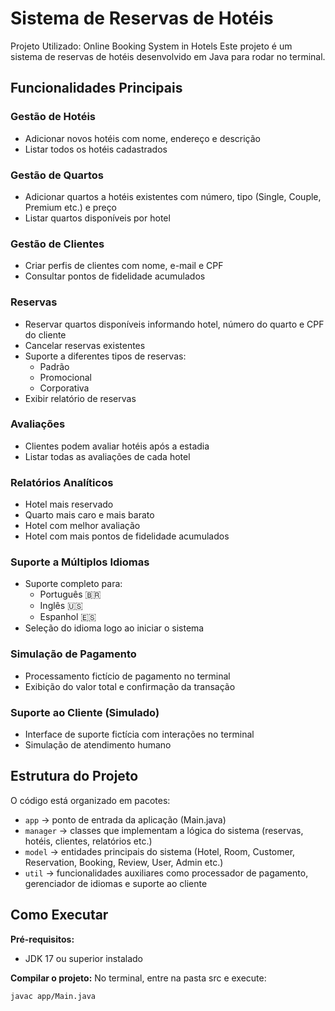 # Sistema de Reservas de Hotéis

Projeto Utilizado: Online Booking System in Hotels
Este projeto é um sistema de reservas de hotéis desenvolvido em Java para rodar no terminal.

## Funcionalidades Principais

### Gestão de Hotéis
- Adicionar novos hotéis com nome, endereço e descrição
- Listar todos os hotéis cadastrados

### Gestão de Quartos
- Adicionar quartos a hotéis existentes com número, tipo (Single, Couple, Premium etc.) e preço
- Listar quartos disponíveis por hotel

### Gestão de Clientes
- Criar perfis de clientes com nome, e-mail e CPF
- Consultar pontos de fidelidade acumulados

### Reservas
- Reservar quartos disponíveis informando hotel, número do quarto e CPF do cliente
- Cancelar reservas existentes
- Suporte a diferentes tipos de reservas:
  - Padrão
  - Promocional
  - Corporativa
- Exibir relatório de reservas

### Avaliações
- Clientes podem avaliar hotéis após a estadia
- Listar todas as avaliações de cada hotel

### Relatórios Analíticos
- Hotel mais reservado
- Quarto mais caro e mais barato
- Hotel com melhor avaliação
- Hotel com mais pontos de fidelidade acumulados

### Suporte a Múltiplos Idiomas
- Suporte completo para:
  - Português 🇧🇷
  - Inglês 🇺🇸
  - Espanhol 🇪🇸
- Seleção do idioma logo ao iniciar o sistema

### Simulação de Pagamento
- Processamento fictício de pagamento no terminal
- Exibição do valor total e confirmação da transação

### Suporte ao Cliente (Simulado)
- Interface de suporte fictícia com interações no terminal
- Simulação de atendimento humano

## Estrutura do Projeto

O código está organizado em pacotes:

- `app` → ponto de entrada da aplicação (Main.java)
- `manager` → classes que implementam a lógica do sistema (reservas, hotéis, clientes, relatórios etc.)
- `model` → entidades principais do sistema (Hotel, Room, Customer, Reservation, Booking, Review, User, Admin etc.)
- `util` → funcionalidades auxiliares como processador de pagamento, gerenciador de idiomas e suporte ao cliente

## Como Executar

**Pré-requisitos:**
- JDK 17 ou superior instalado

**Compilar o projeto:**
No terminal, entre na pasta src e execute:

```bash
javac app/Main.java
